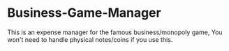 # Business-Game-Manager
This is an expense manager for the famous business/monopoly game, You won't need to handle physical notes/coins if you use this.
